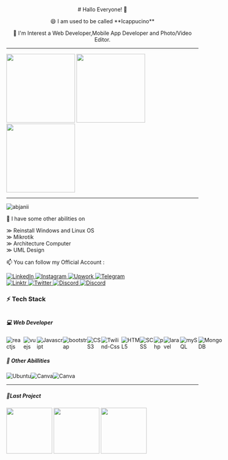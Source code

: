 <p align="center"># Hallo Everyone! 👋</p>

<p align="center">😄 I am used to be called **Icappucino**</p>

<p align="center">🔭 I'm Interest a Web Developer,Mobile App Developer and Photo/Video Editor.</p>

---

<p align="left">
  <img height="180em" src="https://github-readme-stats-eight-theta.vercel.app/api?username=Abjanii&show_icons=true&theme=algolia&include_all_commits=true&count_private=true"/>
  <img height="180em" src="https://github-readme-streak-stats.herokuapp.com/?user=abjanii&theme=algolia"/>
  <img height="180em" src="https://github-readme-stats-eight-theta.vercel.app/api/top-langs/?username=Abjanii&layout=compact&langs_count=8&theme=algolia"/>
</a>
</p>

---

<p align="left"> <img src="https://komarev.com/ghpvc/?username=abjanii&label=Profile%20views&color=0e75b6&style=flat" alt="abjanii" /></p>

🌱 I have some other abilities on 

&#8811; Reinstall Windows and Linux OS </br>
&#8811; Mikrotik </br>
&#8811; Architecture Computer </br>
&#8811; UML Design </br>

📫 You can follow my Official Account :

  <a href="https://www.linkedin.com/in/afjani23" target="_blank">
    <img alt="LinkedIn" src="https://img.shields.io/badge/linkedin-%230077B5.svg?&style=for-the-badge&logo=linkedin&logoColor=white" />
  </a> 
  <a href="https://instagram.com/icappucino_" target="_blank">
    <img alt="Instagram" src="https://img.shields.io/badge/instagram-%23E4405F.svg?&style=for-the-badge&logo=instagram&logoColor=white" />
  </a>
    <a href="https://www.upwork.com/freelancers/~01a41118f2303c0ff9" target="_blank">
    <img alt="Upwork" src="https://img.shields.io/badge/UpWork-6FDA44?style=for-the-badge&logo=Upwork&logoColor=white" />
  </a>
    <a href="https://t.me/Icappucino7" target="_blank">
    <img alt="Telegram" src="https://img.shields.io/badge/Telegram-2CA5E0?style=for-the-badge&logo=telegram&logoColor=white" /> </br>
  </a>
     <a href="https://linktr.ee/icappucino" target="_blank">
    <img alt="Linktr" src="https://img.shields.io/badge/linktree-39E09B?style=for-the-badge&logo=linktree&logoColor=white" />
  </a>
      <a href="https://twitter.com/Icappucino7" target="_blank">
    <img alt="Twitter" src="https://img.shields.io/badge/Twitter-1DA1F2?style=for-the-badge&logo=twitter&logoColor=white" />
  </a>
      <a href="https://discord.gg/xj49eZ4dYy" target="_blank">
    <img alt="Discord" src="https://img.shields.io/badge/Discord-7289DA?style=for-the-badge&logo=discord&logoColor=white" />
  </a>
        <a href="mailto:icoffeee7@gmail.com" target="_blank">
    <img alt="Discord" src="https://img.shields.io/badge/Gmail-D14836?style=for-the-badge&logo=gmail&logoColor=white" />
  </a>


 </p>
 <h3>⚡ Tech Stack</h3>
 <p style="display:flex">
 <h5> 💻 Web Developer </h5>
   <p style="display:flex">
     <img alt="reactjs" src="https://img.shields.io/badge/React-20232A?style=for-the-badge&logo=react&logoColor=61DAFB" />
     <img alt="vuejs" src="https://img.shields.io/badge/Vue.js-35495E?style=for-the-badge&logo=vue.js&logoColor=4FC08D" />
     <img alt="Javascript" src="https://img.shields.io/badge/JavaScript-F7DF1E?style=for-the-badge&logo=javascript&logoColor=black" />
     <img alt="bootstrap" src="https://img.shields.io/badge/Bootstrap-563D7C?style=for-the-badge&logo=bootstrap&logoColor=white" /> </br>
     <img alt="CSS3" src="https://img.shields.io/badge/CSS3-1572B6?style=for-the-badge&logo=css3&logoColor=white" />
     <img alt="Twilind-Css" src="https://img.shields.io/badge/Tailwind_CSS-38B2AC?style=for-the-badge&logo=tailwind-css&logoColor=white" />
     <img alt="HTML5" src="https://img.shields.io/badge/HTML5-E34F26?style=for-the-badge&logo=html5&logoColor=white" />
     <img alt="SCSS" src="https://img.shields.io/badge/Sass-CC6699?style=for-the-badge&logo=sass&logoColor=white" /> </br>
     <img alt="php" src="https://img.shields.io/badge/PHP-777BB4?style=for-the-badge&logo=php&logoColor=white" />
     <img alt="laravel" src="https://img.shields.io/badge/Laravel-FF2D20?style=for-the-badge&logo=laravel&logoColor=white" />
     <img alt="mySQL" src="https://img.shields.io/badge/MySQL-00000F?style=for-the-badge&logo=mysql&logoColor=white" />
     <img alt="MongoDB" src="https://img.shields.io/badge/MongoDB-4EA94B?style=for-the-badge&logo=mongodb&logoColor=white" />
   </p>
<h5> 📌 Other Abillities </h5>
<p style="display:flex">
     <img alt="Ubuntu" src="https://img.shields.io/badge/Ubuntu-E95420?style=for-the-badge&logo=ubuntu&logoColor=white" />
     <img alt="Canva" src="https://img.shields.io/badge/Canva-%2300C4CC.svg?&style=for-the-badge&logo=Canva&logoColor=white" />
     <img alt="Canva" src="https://img.shields.io/badge/Visual_Studio-5C2D91?style=for-the-badge&logo=visual%20studio&logoColor=white" />
</p>

---
<h5>📍Last Project </h5>

<p style="display:flex">
<img height="120em" src="https://user-images.githubusercontent.com/93023359/196518636-96e208a0-144e-4406-8c6b-ba1203e8fff2.jpeg"> &nbsp
<img height="120em" src="https://user-images.githubusercontent.com/93023359/196519290-144885bd-8326-4ce0-b510-f3904e0ed855.jpeg"> &nbsp
<img height="120em" src="https://user-images.githubusercontent.com/93023359/196520185-5316bce7-aa23-427a-84d2-ce9efbbd607a.jpeg">
</p>


